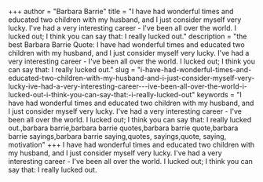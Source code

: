 +++
author = "Barbara Barrie"
title = "I have had wonderful times and educated two children with my husband, and I just consider myself very lucky. I've had a very interesting career - I've been all over the world. I lucked out; I think you can say that: I really lucked out."
description = "the best Barbara Barrie Quote: I have had wonderful times and educated two children with my husband, and I just consider myself very lucky. I've had a very interesting career - I've been all over the world. I lucked out; I think you can say that: I really lucked out."
slug = "i-have-had-wonderful-times-and-educated-two-children-with-my-husband-and-i-just-consider-myself-very-lucky-ive-had-a-very-interesting-career---ive-been-all-over-the-world-i-lucked-out-i-think-you-can-say-that:-i-really-lucked-out"
keywords = "I have had wonderful times and educated two children with my husband, and I just consider myself very lucky. I've had a very interesting career - I've been all over the world. I lucked out; I think you can say that: I really lucked out.,barbara barrie,barbara barrie quotes,barbara barrie quote,barbara barrie sayings,barbara barrie saying,quotes, sayings,quote, saying, motivation"
+++
I have had wonderful times and educated two children with my husband, and I just consider myself very lucky. I've had a very interesting career - I've been all over the world. I lucked out; I think you can say that: I really lucked out.
